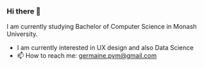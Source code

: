 ### Hi there 👋

<!--
**germainepym/germainepym** is a ✨ _special_ ✨ repository because its `README.md` (this file) appears on your GitHub profile.

Here are some ideas to get you started:

- 🔭 I’m currently working on ...
- 🌱 I’m currently learning ...
- 👯 I’m looking to collaborate on ...
- 🤔 I’m looking for help with ...
- 💬 Ask me about ...

- 😄 Pronouns: ...
- ⚡ Fun fact: ...
-->
I am currently studying Bachelor of Computer Science in Monash University.

- I am currently interested in UX design and also Data Science
- 📫 How to reach me: germaine.pym@gmail.com
